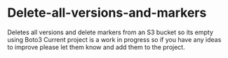 # Delete-all-versions-and-markers
Deletes all versions and delete markers from an S3 bucket so its empty using Boto3
Current project is a work in progress so if you have any ideas to improve please let them know and add them to the project.
